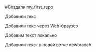 #Создали my_first_repo

Добавили текс

Добавили текс через Web-браузер

Добавим текст локально

Добавили текст в новой ветке newbranch
